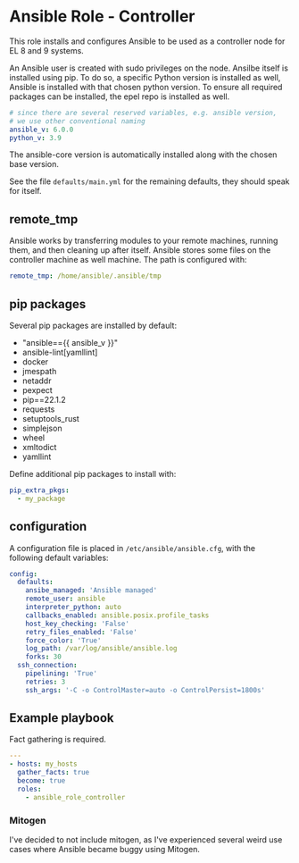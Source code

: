 # Ansible Role - Controller

This role installs and configures Ansible to be used as a controller node for EL 8 and 9 systems.

An Ansible user is created with sudo privileges on the node. Ansilbe itself is installed using pip.
To do so, a specific Python version is installed as well, Ansible is installed with that chosen python version. To ensure all required packages can be installed, the epel repo is installed as well.

```yaml
# since there are several reserved variables, e.g. ansible version,
# we use other conventional naming
ansible_v: 6.0.0
python_v: 3.9
```
The ansible-core version is automatically installed along with the chosen base version.

See the file `defaults/main.yml` for the remaining defaults, they should speak for itself.

## remote_tmp

Ansible works by transferring modules to your remote machines, running them, and then cleaning up after itself. Ansible stores some files on the controller machine as well machine. The path is configured with:

```yaml
remote_tmp: /home/ansible/.ansible/tmp
```

## pip packages

Several pip packages are installed by default:

  - "ansible=={{ ansible_v }}"
  - ansible-lint[yamllint]
  - docker
  - jmespath
  - netaddr
  - pexpect
  - pip==22.1.2
  - requests
  - setuptools_rust
  - simplejson
  - wheel
  - xmltodict
  - yamllint

Define additional pip packages to install with:

```yaml
pip_extra_pkgs:
  - my_package
```

## configuration

A configuration file is placed in `/etc/ansible/ansible.cfg`, with the following default variables:

```yaml
config:
  defaults:
    ansibe_managed: 'Ansible managed'
    remote_user: ansible
    interpreter_python: auto
    callbacks_enabled: ansible.posix.profile_tasks
    host_key_checking: 'False'
    retry_files_enabled: 'False'
    force_color: 'True'
    log_path: /var/log/ansible/ansible.log
    forks: 30
  ssh_connection:
    pipelining: 'True'
    retries: 3
    ssh_args: '-C -o ControlMaster=auto -o ControlPersist=1800s'
```

## Example playbook

Fact gathering is required.

```yaml
---
- hosts: my_hosts
  gather_facts: true
  become: true
  roles:
    - ansible_role_controller
```

### Mitogen

I've decided to not include mitogen, as I've experienced several weird use cases where Ansible became buggy using Mitogen.
